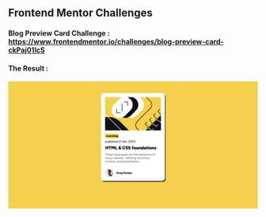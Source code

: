 ## Frontend Mentor Challenges

#### Blog Preview Card Challenge : https://www.frontendmentor.io/challenges/blog-preview-card-ckPaj01IcS

#### The Result :

![alt text](blog-preview-card-main/result.png)
